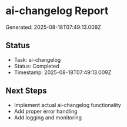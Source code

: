 # ai-changelog Report

Generated: 2025-08-18T07:49:13.009Z

## Status
- Task: ai-changelog
- Status: Completed
- Timestamp: 2025-08-18T07:49:13.009Z

## Next Steps
- Implement actual ai-changelog functionality
- Add proper error handling
- Add logging and monitoring
